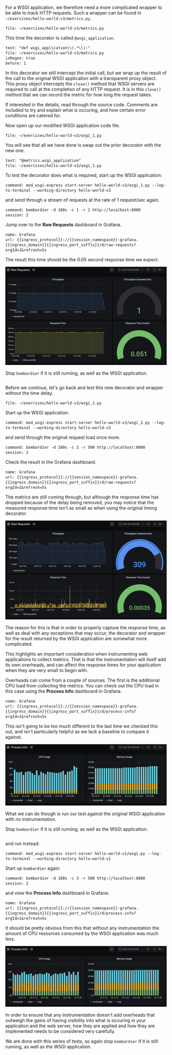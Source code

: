 For a WSGI application, we therefore need a more complicated wrapper to be able to track HTTP requests. Such a wrapper can be found in `~/exercises/hello-world-v3/metrics.py`.

```editor:open-file
file: ~/exercises/hello-world-v3/metrics.py
```

This time the decorator is called `@wsgi_application`.

```editor:select-matching-text
text: "def wsgi_application\\(.*\\):"
file: ~/exercises/hello-world-v3/metrics.py
isRegex: true
before: 1
```

In this decorator we still intercept the initial call, but we wrap up the result of the call to the original WSGI application with a transparent proxy object. This proxy object intercepts the `close()` method that WSGI servers are required to call at the completion of any HTTP request. It is in this `close()` method that we can record the metric for how long the request takes.

If interested in the details, read through the source code. Comments are included to try and explain what is occuring, and how certain error conditions are catered for.

Now open up our modified WSGI application code file.

```editor:open-file
file: ~/exercises/hello-world-v3/wsgi_1.py
```

You will see that all we have done is swap out the prior decorator with the new one.

```editor:select-matching-text
text: "@metrics.wsgi_application"
file: ~/exercises/hello-world-v3/wsgi_1.py
```

To test the decorator does what is required, start up the WSGI application:

```terminal:execute
command: mod_wsgi-express start-server hello-world-v3/wsgi_1.py --log-to-terminal --working-directory hello-world-v3
```

and send through a stream of requests at the rate of 1 request/sec again.

```terminal:execute
command: bombardier -d 180s -c 1 -r 1 http://localhost:8000
session: 2
```

Jump over to the **Raw Requests** dashboard in Grafana.

```dashboard:reload-dashboard
name: Grafana
url: {{ingress_protocol}}://{{session_namespace}}-grafana.{{ingress_domain}}{{ingress_port_suffix}}/d/raw-requests?orgId=1&refresh=5s
```

The result this time should be the 0.05 second response time we expect.

![](hello-world-v3-1-raw-requests.png)

Stop `bombardier` if it is still running, as well as the WSGI application.

```terminal:interrupt-all
```

Before we continue, let's go back and test this new decorator and wrapper without the time delay.

```editor:open-file
file: ~/exercises/hello-world-v3/wsgi_2.py
```

Start up the WSGI application:

```terminal:execute
command: mod_wsgi-express start-server hello-world-v3/wsgi_2.py --log-to-terminal --working-directory hello-world-v3
```

and send through the original request load once more.

```terminal:execute
command: bombardier -d 180s -c 3 -r 500 http://localhost:8000
session: 2
```

Check the result in the Grafana dashboard.

```dashboard:reload-dashboard
name: Grafana
url: {{ingress_protocol}}://{{session_namespace}}-grafana.{{ingress_domain}}{{ingress_port_suffix}}/d/raw-requests?orgId=1&refresh=5s
```

The metrics are still coming through, but although the response time has dropped because of the delay being removed, you may notice that the measured response time isn't as small as when using the original timing decorator.

![](hello-world-v3-2-raw-requests.png)

The reason for this is that in order to properly capture the response time, as well as deal with any exceptions that may occur, the decorator and wrapper for the result returned by the WSGI application are somewhat more complicated.

This highlights an important consideration when instrumenting web applications to collect metrics. That is that the instrumentation will itself add its own overheads, and can affect the response times for your application when they are very small to begin with.

Overheads can come from a couple of sources. The first is the additional CPU load from collecting the metrics. You can check out the CPU load in this case using the **Process Info** dashboard in Grafana.

```dashboard:reload-dashboard
name: Grafana
url: {{ingress_protocol}}://{{session_namespace}}-grafana.{{ingress_domain}}{{ingress_port_suffix}}/d/process-info?orgId=1&refresh=5s
```

This isn't going to be too much different to the last time we checked this out, and isn't particularly helpful as we lack a baseline to compare it against.

![](hello-world-v3-2-process-info.png)

What we can do though is run our test against the original WSGI application with no instrumentation.

Stop `bombardier` if it is still running, as well as the WSGI application:

```terminal:interrupt-all
```

and run instead:

```terminal:execute
command: mod_wsgi-express start-server hello-world-v1/wsgi.py --log-to-terminal --working-directory hello-world-v1
```

Start up `bombardier` again:

```terminal:execute
command: bombardier -d 180s -c 3 -r 500 http://localhost:8000
session: 2
```

and view the **Process Info** dashboard in Grafana:

```dashboard:reload-dashboard
name: Grafana
url: {{ingress_protocol}}://{{session_namespace}}-grafana.{{ingress_domain}}{{ingress_port_suffix}}/d/process-info?orgId=1&refresh=5s
```

It should be pretty obvious from this that without any instrumentation the amount of CPU resources consumed by the WSGI application was much less.

![](hello-world-v1-process-info.png)

In order to ensure that any instrumentation doesn't add overheads that outweigh the gains of having visibility into what is occuring in your application and the web server, how they are applied and how they are implemented needs to be considered very carefully.

We are done with this series of tests, so again stop `bombardier` if it is still running, as well as the WSGI application.

```terminal:interrupt-all
```
